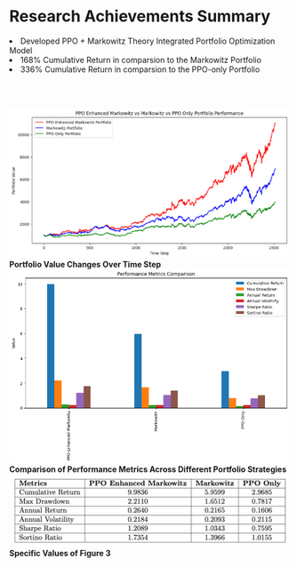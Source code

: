 # Research Achievements Summary

<li>Developed PPO + Markowitz Theory Integrated Portfolio Optimization Model</li>
<li><storng>168% Cumulative Return in comparsion to the Markowitz Portfolio</storng></li>
<li><storng>336% Cumulative Return in comparsion to the PPO-only Portfolio</storng></li>

<br><br>

<img src='Figure 2.png'><br>
<strong>Portfolio Value Changes Over Time Step</strong>
<br>
<img src='Figure 3.png'><br>
<strong>Comparison of Performance Metrics Across Different Portfolio Strategies</strong>
<br>
<img src='Figure 4.png'><br>
<strong>Specific Values of Figure 3</strong>
